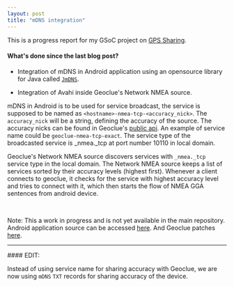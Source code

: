 ```yaml
---
layout: post
title: "mDNS integration"
---
```


This is a progress report for my GSoC project on [GPS Sharing](https://wiki.gnome.org/Outreach/SummerOfCode/2015/Projects/Ankit_GPSSharing).

#### What's done since the last blog post?

* Integration of mDNS in Android application using an opensource library for
  Java called [`JmDNS`](http://jmdns.sourceforge.net).

* Integration of Avahi inside Geoclue's Network NMEA source.

mDNS in Android is to be used for service broadcast, the service is supposed to
be named as `<hostname>-nmea-tcp-<accuracy_nick>`. The `accuracy_nick` will be a string, defining 
the accuracy of the source. The accuracy nicks can be found in Geoclue's [public api](http://www.freedesktop.org/software/geoclue/docs/geoclue-gclue-enums.html).
An example of service name could be `geoclue-nmea-tcp-exact`. The service type of the 
broadcasted service is _nmea._tcp at port number 10110 in local domain.

Geoclue's Network NMEA source discovers services with `_nmea._tcp` service type in 
the local domain. The Network NMEA source keeps a list of services sorted by their accuracy levels (highest first).
Whenever a client connects to geoclue, it checks for the service with highest accuracy level and tries to connect with it, 
which then starts the flow of NMEA GGA sentences from android device.

<br>

Note: This a work in progress and is not yet available in the main repository. Android application source can be accessed [here](https://github.com/ankitstarski/GeoclueShare). And Geoclue patches [here](https://bugs.freedesktop.org/show_bug.cgi?id=90974).

<hr/>
#### EDIT:

Instead of using service name for sharing accuracy with Geoclue, we are now using 
`mDNS` `TXT` records for sharing accuracy of the device.

